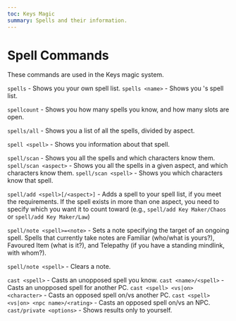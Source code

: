```yaml
---
toc: Keys Magic
summary: Spells and their information.
---
```

# Spell Commands
These commands are used in the Keys magic system.

`spells` - Shows you your own spell list.
`spells <name>` - Shows you <name>'s spell list.

`spellcount` - Shows you how many spells you know, and how many slots are open.

`spells/all` - Shows you a list of all the spells, divided by aspect.

`spell <spell>` - Shows you information about that spell.

`spell/scan` - Shows you all the spells and which characters know them.
`spell/scan <aspect>` - Shows you all the spells in a given aspect, and which characters know them.
`spell/scan <spell>` - Shows you which characters know that spell.

`spell/add <spell>[/<aspect>]` - Adds a spell to your spell list, if you meet the requirements. If the spell exists in more than one aspect, you need to specify which you want it to count toward (e.g., `spell/add Key Maker/Chaos` or `spell/add Key Maker/Law`)

`spell/note <spell>=<note>` - Sets a note specifying the target of an ongoing spell. Spells that currently take notes are Familiar (who/what is yours?), Favoured Item (what is it?), and Telepathy (if you have a standing mindlink, with whom?).

`spell/note <spell>` - Clears a note.

`cast <spell>` - Casts an unopposed spell you know.
`cast <name>/<spell>` - Casts an unopposed spell for another PC.
`cast <spell> <vs|on> <character>` - Casts an opposed spell on/vs another PC.
`cast <spell> <vs|on> <npc name>/<rating>` - Casts an opposed spell on/vs an NPC.
`cast/private <options>` - Shows results only to yourself.
